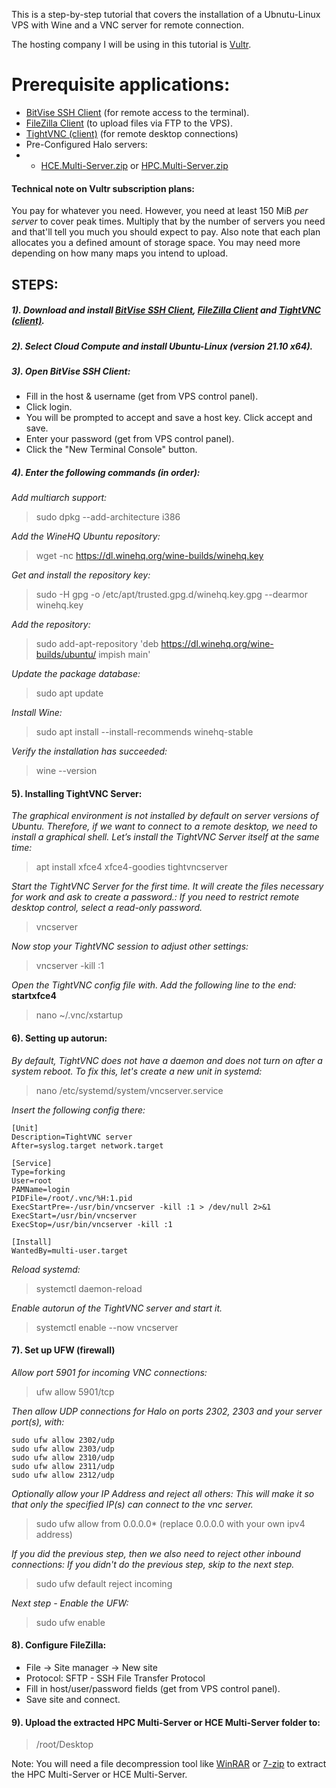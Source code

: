 This is a step-by-step tutorial that covers the installation of a Ubnutu-Linux VPS with Wine and a VNC server for remote
connection.

The hosting company I will be using in this tutorial is [Vultr](https://www.vultr.com/).

# Prerequisite applications:

- [BitVise SSH Client](https://www.bitvise.com/ssh-client-download) (for remote access to the terminal).
- [FileZilla Client](https://filezilla-project.org/download.php?platform=win64) (to upload files via FTP to the VPS).
- [TightVNC (client)](https://www.tightvnc.com/download.php) (for remote desktop connections)
- Pre-Configured Halo servers:
-
    * [HCE.Multi-Server.zip](https://github.com/Chalwk77/HALO-SCRIPT-PROJECTS/releases/download/v1.0.7-Multi-Server/HCE.Multi-Server.zip)
      or [HPC.Multi-Server.zip](https://github.com/Chalwk77/HALO-SCRIPT-PROJECTS/releases/download/v1.0.7-Multi-Server/HPC.Multi-Server.zip)

#### Technical note on Vultr subscription plans:

You pay for whatever you need. However, you need at least 150 MiB *per server* to cover peak times. Multiply that by the
number of servers you need and that'll tell you much you should expect to pay. Also note that each plan allocates you a
defined amount of storage space. You may need more depending on how many maps you intend to upload.

## STEPS:

##### 1). Download and install [BitVise SSH Client](https://www.bitvise.com/ssh-client-download), [FileZilla Client](https://filezilla-project.org/download.php?platform=win64) and [TightVNC (client)](https://www.tightvnc.com/download.php).

##### 2). Select Cloud Compute and install Ubuntu-Linux (version **21.10 x64**).

##### 3). Open BitVise SSH Client:

- Fill in the host & username (get from VPS control panel).
- Click login.
- You will be prompted to accept and save a host key. Click accept and save.
- Enter your password (get from VPS control panel).
- Click the "New Terminal Console" button.

##### 4). Enter the following commands (in order):

*Add multiarch support:*
> sudo dpkg --add-architecture i386

*Add the WineHQ Ubuntu repository:*
> wget -nc https://dl.winehq.org/wine-builds/winehq.key

*Get and install the repository key:*
> sudo -H gpg -o /etc/apt/trusted.gpg.d/winehq.key.gpg --dearmor winehq.key

*Add the repository:*
> sudo add-apt-repository 'deb https://dl.winehq.org/wine-builds/ubuntu/ impish main'

*Update the package database:*
> sudo apt update

*Install Wine:*
> sudo apt install --install-recommends winehq-stable

*Verify the installation has succeeded:*
> wine --version

#### 5). Installing TightVNC Server:

*The graphical environment is not installed by default on server versions of Ubuntu. Therefore, if we want to connect to
a remote desktop, we need to install a graphical shell. Let’s install the TightVNC Server itself at the same time:*
> apt install xfce4 xfce4-goodies tightvncserver

*Start the TightVNC Server for the first time. It will create the files necessary for work and ask to create a
password.:
If you need to restrict remote desktop control, select a read-only password.*
> vncserver

*Now stop your TightVNC session to adjust other settings:*
> vncserver -kill :1

*Open the TightVNC config file with. Add the following line to the end:* **startxfce4**
> nano ~/.vnc/xstartup

#### 6). Setting up autorun:

*By default, TightVNC does not have a daemon and does not turn on after a system reboot. To fix this, let's create a new
unit in systemd:*
> nano /etc/systemd/system/vncserver.service

*Insert the following config there:*

```
[Unit]
Description=TightVNC server
After=syslog.target network.target

[Service]
Type=forking
User=root
PAMName=login
PIDFile=/root/.vnc/%H:1.pid
ExecStartPre=-/usr/bin/vncserver -kill :1 > /dev/null 2>&1
ExecStart=/usr/bin/vncserver
ExecStop=/usr/bin/vncserver -kill :1

[Install]
WantedBy=multi-user.target
```

*Reload systemd:*
> systemctl daemon-reload

*Enable autorun of the TightVNC server and start it.*
> systemctl enable --now vncserver

#### 7). Set up UFW (firewall)

*Allow port 5901 for incoming VNC connections:*
> ufw allow 5901/tcp

*Then allow UDP connections for Halo on ports 2302, 2303 and your server port(s), with:*

```
sudo ufw allow 2302/udp
sudo ufw allow 2303/udp
sudo ufw allow 2310/udp
sudo ufw allow 2311/udp
sudo ufw allow 2312/udp
```

*Optionally allow your IP Address and reject all others:
This will make it so that only the specified IP(s) can connect to the vnc server.*
> sudo ufw allow from 0.0.0.0* (replace 0.0.0.0 with your own ipv4 address)

*If you did the previous step, then we also need to reject other inbound connections:
If you didn't do the previous step, skip to the next step.*
> sudo ufw default reject incoming

*Next step - Enable the UFW:*
> sudo ufw enable

#### 8). Configure FileZilla:

- File -> Site manager -> New site
- Protocol: SFTP - SSH File Transfer Protocol
- Fill in host/user/password fields (get from VPS control panel).
- Save site and connect.

#### 9). Upload the extracted **HPC Multi-Server** or **HCE Multi-Server** folder to:

> /root/Desktop

Note: You will need a file decompression tool like [WinRAR](https://www.win-rar.com/start.html?&L=0)
or [7-zip](https://www.7-zip.org/download.html) to extract the HPC Multi-Server or HCE Multi-Server.